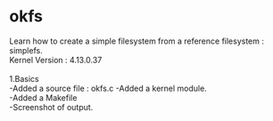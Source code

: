 # okfs 
Learn how to create a simple filesystem from a reference filesystem : simplefs. <br />
Kernel Version : 4.13.0.37	<br />
<br />
1.Basics <br />
-Added a source file : okfs.c
-Added a kernel module.<br />
-Added a Makefile<br />
-Screenshot of output.<br />
